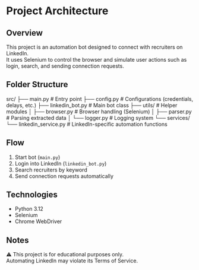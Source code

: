 # Project Architecture

## Overview
This project is an automation bot designed to connect with recruiters on LinkedIn.  
It uses Selenium to control the browser and simulate user actions such as login, search, and sending connection requests.

## Folder Structure

src/
├── main.py # Entry point
├── config.py # Configurations (credentials, delays, etc.)
├── linkedin_bot.py # Main bot class
├── utils/ # Helper modules
│ ├── browser.py # Browser handling (Selenium)
│ ├── parser.py # Parsing extracted data
│ └── logger.py # Logging system
└── services/
└── linkedin_service.py # LinkedIn-specific automation functions

## Flow
1. Start bot (`main.py`)
2. Login into LinkedIn (`linkedin_bot.py`)
3. Search recruiters by keyword
4. Send connection requests automatically

## Technologies
- Python 3.12
- Selenium
- Chrome WebDriver

## Notes
⚠️ This project is for educational purposes only.  
Automating LinkedIn may violate its Terms of Service.
